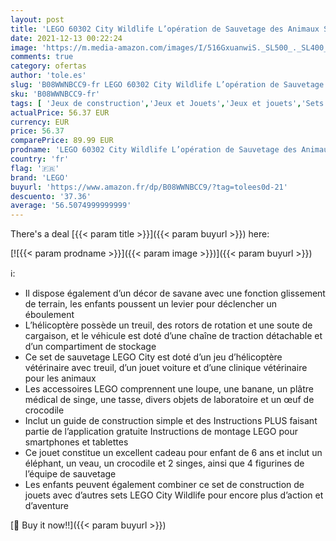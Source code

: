 ```yaml
---
layout: post
title: 'LEGO 60302 City Wildlife L’opération de Sauvetage des Animaux Sauvages  Jouet Voiture vétérinaire  Jeu d’hélicoptère  Cadeau pour Enfant de 6 Ans'
date: 2021-12-13 00:22:24
image: 'https://m.media-amazon.com/images/I/516GxuanwiS._SL500_._SL400_.jpg'
comments: true
category: ofertas
author: 'tole.es'
slug: 'B08WWNBCC9-fr LEGO 60302 City Wildlife L’opération de Sauvetage des...'
sku: 'B08WWNBCC9-fr'
tags: [ 'Jeux de construction','Jeux et Jouets','Jeux et jouets','Sets de jeux de construction','lego', ]
actualPrice: 56.37 EUR
currency: EUR
price: 56.37
comparePrice: 89.99 EUR
prodname: 'LEGO 60302 City Wildlife L’opération de Sauvetage des Animaux Sauvages  Jouet Voiture vétérinaire  Jeu d’hélicoptère  Cadeau pour Enfant de 6 Ans'
country: 'fr'
flag: '🇫🇷'
brand: 'LEGO'
buyurl: 'https://www.amazon.fr/dp/B08WWNBCC9/?tag=tolees0d-21'
descuento: '37.36'
average: '56.5074999999999'
---
```


There's a deal [{{< param title >}}]({{< param buyurl >}})  here:

[![{{< param prodname >}}]({{< param image >}})]({{< param buyurl >}})

ℹ️:

- Il dispose également d’un décor de savane avec une fonction glissement de terrain, les enfants poussent un levier pour déclencher un éboulement
- L’hélicoptère possède un treuil, des rotors de rotation et une soute de cargaison, et le véhicule est doté d’une chaîne de traction détachable et d’un compartiment de stockage
- Ce set de sauvetage LEGO City est doté d’un jeu d’hélicoptère vétérinaire avec treuil, d’un jouet voiture et d’une clinique vétérinaire pour les animaux
- Les accessoires LEGO comprennent une loupe, une banane, un plâtre médical de singe, une tasse, divers objets de laboratoire et un œuf de crocodile
- Inclut un guide de construction simple et des Instructions PLUS faisant partie de l’application gratuite Instructions de montage LEGO pour smartphones et tablettes
- Ce jouet constitue un excellent cadeau pour enfant de 6 ans et inclut un éléphant, un veau, un crocodile et 2 singes, ainsi que 4 figurines de l’équipe de sauvetage
- Les enfants peuvent également combiner ce set de construction de jouets avec d’autres sets LEGO City Wildlife pour encore plus d’action et d’aventure

[🛒 Buy it now!!]({{< param buyurl >}})

